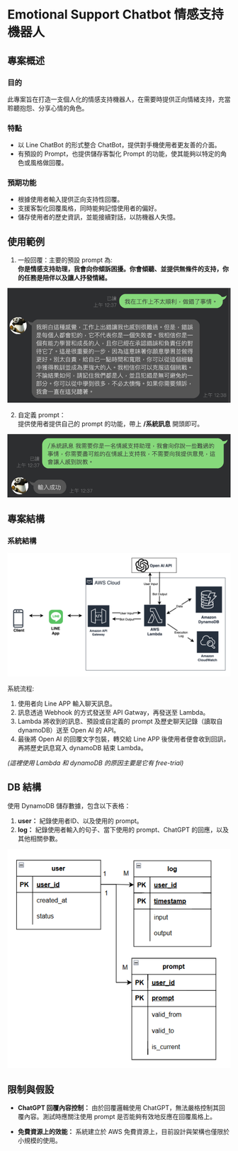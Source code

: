 
# Emotional Support Chatbot 情感支持機器人

## 專案概述

### 目的

此專案旨在打造一支個人化的情感支持機器人，在需要時提供正向情緒支持，充當聆聽抱怨、分享心情的角色。

### 特點
- 以 Line ChatBot 的形式整合 ChatBot，提供對手機使用者更友善的介面。
- 有預設的 Prompt，也提供儲存客製化 Prompt 的功能，使其能夠以特定的角色或風格做回覆。

### 預期功能

- 根據使用者輸入提供正向支持性回覆。
- 支援客製化回覆風格，同時能夠記憶使用者的偏好。
- 儲存使用者的歷史資訊，並能接續對話，以防機器人失憶。

## 使用範例

1. 一般回覆：主要的預設 prompt 為: \
**你是情感支持助理，我會向你傾訴困擾。你會傾聽、並提供無條件的支持，你的任務是陪伴以及讓人抒發情緒。**

![使用範例1](./docs/images/使用範例2.PNG)

2. 自定義 prompt： \
提供使用者提供自己的 prompt 的功能，帶上 **/系統訊息** 開頭即可。

![使用範例1](./docs/images/使用範例1.PNG)

## 專案結構

### 系統結構

![系統結構](./docs/images/system_structure.PNG)

系統流程:
1. 使用者向 Line APP 輸入聊天訊息。
2. 訊息透過 Webhook 的方式發送至 API Gatway，再發送至 Lambda。
3. Lambda 將收到的訊息、預設或自定義的 prompt
及歷史聊天記錄（讀取自 dynamoDB）送至 Open AI 的 API。
4. 最後將 Open AI 的回覆文字包裝，轉交給 Line APP 後使用者便會收到回訊，再將歷史訊息寫入 dynamoDB 結束 Lambda。


<i>(這裡使用 Lambda 和 dynamoDB 的原因主要是它有 free-trial)</i>


## DB 結構

使用 DynamoDB 儲存數據，包含以下表格：

1. **user：** 紀錄使用者ID、以及使用的 prompt。
2. **log：** 紀錄使用者輸入的句子、當下使用的 prompt、ChatGPT 的回應，以及其他相關參數。

![數據結構](./docs/images/data_structure.PNG)


## 限制與假設

- **ChatGPT 回覆內容控制：** 由於回覆邏輯使用 ChatGPT，無法嚴格控制其回覆內容。測試時應關注使用 prompt 是否能夠有效地反應在回覆風格上。

- **免費資源上的效能：** 系統建立於 AWS 免費資源上，目前設計與架構也僅限於小規模的使用。

